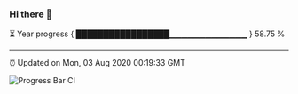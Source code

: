 ### Hi there 👋

⏳ Year progress { █████████████████▁▁▁▁▁▁▁▁▁▁▁▁▁ } 58.75 %

---

⏰ Updated on Mon, 03 Aug 2020 00:19:33 GMT

![Progress Bar CI](https://github.com/liununu/liununu/workflows/Progress%20Bar%20CI/badge.svg)
